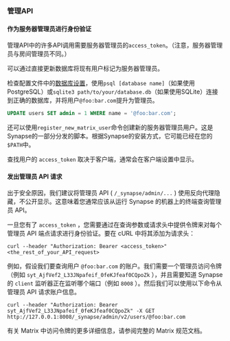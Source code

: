 ﻿### 管理API

#### 作为服务器管理员进行身份验证

管理API中的许多API调用需要服务器管理员的`access_token`。（注意，服务器管理员与房间管理员不同。）

可以通过直接更新数据库将现有用户标记为服务器管理员。

检查配置文件中的[数据库设置](../../configuration/config_documentation.md#database)，使用`psql [database name]`（如果使用PostgreSQL）或`sqlite3 path/to/your/database.db`（如果使用SQLite）连接到正确的数据库，并将用户`@foo:bar.com`提升为管理员。
```sql
UPDATE users SET admin = 1 WHERE name = '@foo:bar.com';
```

还可以使用`register_new_matrix_user`命令创建新的服务器管理员用户。这是Synapse的一部分分发的脚本。根据Synapse的安装方式，它可能已经在您的`$PATH`中。

查找用户的 `access_token` 取决于客户端，通常会在客户端设置中显示。

#### 发出管理员 API 请求

出于安全原因，我们建议将管理员 API ( `/_synapse/admin/...` ) 使用反向代理隐藏，不公开显示。这意味着您通常应该从运行 Synapse 的机器上的终端查询管理员 API。

一旦您有了 `access_token` ，您需要通过在查询参数或请求头中提供令牌来对每个管理员 API 端点请求进行身份验证。要在 cURL 中将其添加为请求头：

```
curl --header "Authorization: Bearer <access_token>" <the_rest_of_your_API_request>
```

例如，假设我们要查询用户 `@foo:bar.com` 的账户。我们需要一个管理员访问令牌（例如 `syt_AjfVef2_L33JNpafeif_0feKJfeaf0CQpoZk` ），并且需要知道 Synapse 的 `client` 监听器正在监听哪个端口（例如 `8008` ）。然后我们可以使用以下命令从管理员 API 请求账户信息。

```
curl --header "Authorization: Bearer syt_AjfVef2_L33JNpafeif_0feKJfeaf0CQpoZk" -X GET http://127.0.0.1:8008/_synapse/admin/v2/users/@foo:bar.com
```

有关 Matrix 中访问令牌的更多详细信息，请参阅完整的 Matrix 规范文档。
